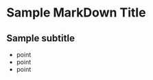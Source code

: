 Sample MarkDown Title
=====================

Sample subtitle
---------------------

* point
* point
* point
